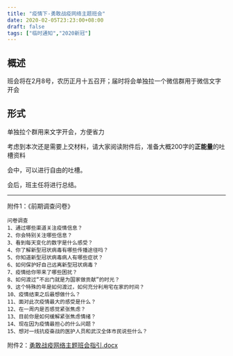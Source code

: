 ```yaml
---
title: "疫情下-勇敢战疫网络主题班会"
date: 2020-02-05T23:23:00+08:00
draft: false
tags: ["临时通知","2020新冠"]
---
```


## 概述

班会将在2月8号，农历正月十五召开；届时将会单独拉一个微信群用于微信文字开会

## 形式

单独拉个群用来文字开会，方便省力

考虑到本次还是需要上交材料，请大家阅读附件后，准备大概200字的**正能量**的吐槽资料

会中，可以进行自由的吐槽。

会后，班主任将进行总结。


---

附件1：《前期调查问卷》


```
问卷调查
1、通过哪些渠道关注疫情信息？
2、你会特别关注哪些信息？
3、看到每天变化的数字是什么感受？
4、你了解新型冠状病毒有哪些传播途径吗？
5、你知道新型冠状病毒病人有哪些症状？
6、如何保护好自己远离新型冠状病毒？
7、疫情给你带来了哪些困扰？
8、如何渡过“不出门就是为国家做贡献”的时光？
9、这个特殊的年是如何渡过，如何充分利用宅在家的时间？
10、疫情结束之后最想做什么？
11、面对此次疫情最大的感受是什么？
12、在一周内是否感觉紧张焦虑？
13、目前你是如何缓解紧张焦虑情绪？
14、现在因为疫情最担心的什么问题？
15、想对一线抗疫奋战的医护人员和武汉全体市民说些什么？
```

附件2：[勇敢战疫网络主题班会指引.docx](../../新冠/勇敢战疫网络主题班会指引.docx)
